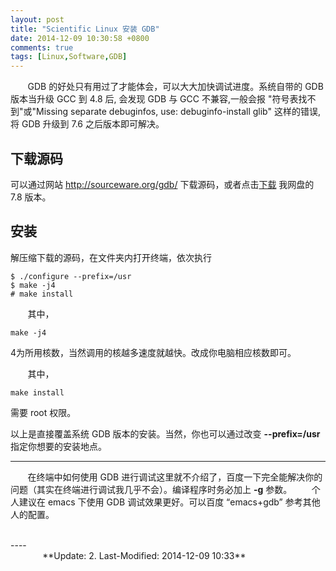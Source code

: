 ```yaml
---
layout: post
title: "Scientific Linux 安装 GDB"
date: 2014-12-09 10:30:58 +0800
comments: true
tags: [Linux,Software,GDB]
---
```


&#160; &#160; &#160; &#160;GDB 的好处只有用过了才能体会，可以大大加快调试进度。系统自带的 GDB 版本当升级 GCC 到 4.8 后, 会发现 GDB 与 GCC 不兼容,一般会报 "符号表找不到"或"Missing separate debuginfos, use: debuginfo-install glib" 这样的错误,将 GDB 升级到 7.6 之后版本即可解决。
<!--more-->
## 下载源码
可以通过网站 http://sourceware.org/gdb/ 下载源码，或者点击[下载](http://share.weiyun.com/6a10cc74bfadf425273dd9b5583c7db2) 我网盘的 7.8 版本。

## 安装
解压缩下载的源码，在文件夹内打开终端，依次执行
~~~shell
$ ./configure --prefix=/usr
$ make -j4
# make install
~~~

&#160; &#160; &#160; &#160;其中，
~~~shell
make -j4
~~~
4为所用核数，当然调用的核越多速度就越快。改成你电脑相应核数即可。

&#160; &#160; &#160; &#160;其中，
~~~shell
make install
~~~
需要 root 权限。

以上是直接覆盖系统 GDB 版本的安装。当然，你也可以通过改变 **\-\-prefix=/usr** 指定你想要的安装地点。

----
&#160; &#160; &#160; &#160;在终端中如何使用 GDB 进行调试这里就不介绍了，百度一下完全能解决你的问题（其实在终端进行调试我几乎不会）。编译程序时务必加上 **-g** 参数。
&#160; &#160; &#160; &#160;个人建议在 emacs 下使用 GDB 调试效果更好。可以百度 “emacs+gdb” 参考其他人的配置。


<br />
----
&#160; &#160; &#160; &#160; &#160; &#160; &#160; &#160; &#160; &#160; &#160; &#160; &#160; &#160; &#160; &#160; &#160; &#160; &#160; &#160; &#160; &#160; &#160; &#160; &#160; &#160; &#160; &#160; &#160; &#160; &#160; &#160; &#160; &#160; &#160; &#160; &#160; &#160; &#160; &#160; &#160; &#160; &#160; &#160; &#160; &#160; &#160; &#160; &#160; &#160; &#160; &#160; &#160; &#160; &#160; &#160; &#160; &#160; &#160; &#160; &#160; &#160; &#160; &#160; &#160; &#160; &#160;**Update: 2. Last-Modified: 2014-12-09 10:33**
